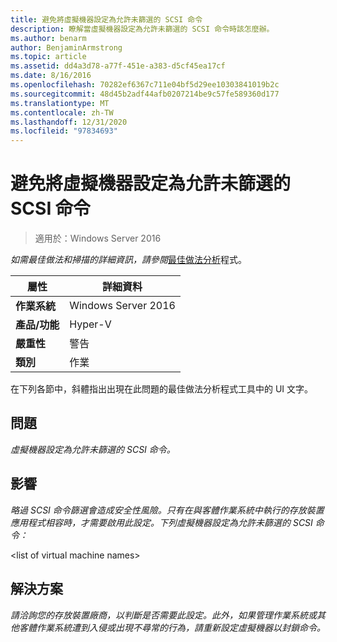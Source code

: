```yaml
---
title: 避免將虛擬機器設定為允許未篩選的 SCSI 命令
description: 瞭解當虛擬機器設定為允許未篩選的 SCSI 命令時該怎麼辦。
ms.author: benarm
author: BenjaminArmstrong
ms.topic: article
ms.assetid: dd4a3d78-a77f-451e-a383-d5cf45ea17cf
ms.date: 8/16/2016
ms.openlocfilehash: 70282ef6367c711e04bf5d29ee10303841019b2c
ms.sourcegitcommit: 48d45b2adf44afb0207214be9c57fe589360d177
ms.translationtype: MT
ms.contentlocale: zh-TW
ms.lasthandoff: 12/31/2020
ms.locfileid: "97834693"
---
```

# <a name="avoid-configuring-virtual-machines-to-allow-unfiltered-scsi-commands"></a>避免將虛擬機器設定為允許未篩選的 SCSI 命令

>適用於：Windows Server 2016



*如需最佳做法和掃描的詳細資訊，請參閱*[最佳做法分析](https://go.microsoft.com/fwlink/?LinkId=122786)程式。

|屬性|詳細資料|
|-|-|
|**作業系統**|Windows Server 2016|
|**產品/功能**|Hyper-V|
|**嚴重性**|警告|
|**類別**|作業|

在下列各節中，斜體指出出現在此問題的最佳做法分析程式工具中的 UI 文字。

## <a name="issue"></a>問題

*虛擬機器設定為允許未篩選的 SCSI 命令。*

## <a name="impact"></a>影響

*略過 SCSI 命令篩選會造成安全性風險。只有在與客體作業系統中執行的存放裝置應用程式相容時，才需要啟用此設定。下列虛擬機器設定為允許未篩選的 SCSI 命令：*

\<list of virtual machine names>

## <a name="resolution"></a>解決方案

*請洽詢您的存放裝置廠商，以判斷是否需要此設定。此外，如果管理作業系統或其他客體作業系統遭到入侵或出現不尋常的行為，請重新設定虛擬機器以封鎖命令。*



